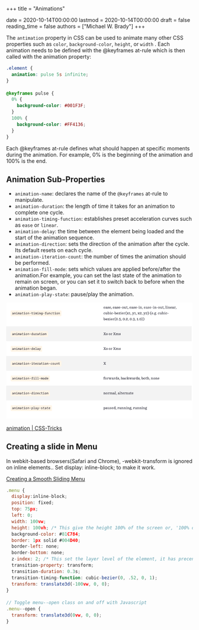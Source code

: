 +++
title = "Animations"

date = 2020-10-14T00:00:00
lastmod = 2020-10-14T00:00:00
draft = false
reading_time = false
authors = ["Michael W. Brady"]
+++

The `antimation` property in CSS can be used to animate many other CSS properties such as `color`, `background-color`, `height`, or `width` . Each animation needs to be defined with the @keyframes at-rule which is then called with the animation property: 

```css
.element {
  animation: pulse 5s infinite;
}

@keyframes pulse {
  0% {
    background-color: #001F3F;
  }
  100% {
    background-color: #FF4136;
  }
}
```

Each @keyframes at-rule defines what should happen at specific moments during the animation. For example, 0% is the beginning of the animation and 100% is the end.

## Animation Sub-Properties

- `animation-name`: declares the name of the `@keyframes` at-rule to manipulate.
- `animation-duration`: the length of time it takes for an animation to complete one cycle.
- `animation-timing-function`: establishes preset acceleration curves such as `ease` or `linear`.
- `animation-delay`: the time between the element being loaded and the start of the animation sequence.
- `animation-direction`: sets the direction of the animation after the cycle. Its default resets on each cycle.
- `animation-iteration-count`: the number of times the animation should be performed.
- `animation-fill-mode`: sets which values are applied before/after the animation.For example, you can set the last state of the animation to remain on screen, or you can set it to switch back to before when the animation began.
- `animation-play-state`: pause/play the animation.

![Animation%20ef31f63d3a104a69b961ca0f29ffd26d/Untitled.png](Animation%20ef31f63d3a104a69b961ca0f29ffd26d/Untitled.png)

[animation | CSS-Tricks](https://css-tricks.com/almanac/properties/a/animation/)

## Creating a slide in Menu

In webkit-based browsers(Safari and Chrome), -webkit-transform is ignored on inline elements.. Set display: inline-block; to make it work.

[Creating a Smooth Sliding Menu](https://www.kirupa.com/html5/creating_a_smooth_sliding_menu.htm)

```jsx
.menu {
  display:inline-block;
  position: fixed;
  top: 75px;
  left: 0;
  width: 100vw;
  height: 100vh; /* This give the height 100% of the screen or, '100% of View Height' */
  background-color: #81C784;
  border: 1px solid #004D40;
  border-left: none;
  border-bottom: none;
  z-index: 2; /* This set the layer level of the element, it has precendence over initial level of 1*/
  transition-property: transform; 
  transition-duration: 0.3s; 
  transition-timing-function: cubic-bezier(0, .52, 0, 1);
  transform: translate3d(-100vw, 0, 0);
}

// Toggle menu--open class on and off with Javascript
.menu--open {
  transform: translate3d(0vw, 0, 0);
}
```